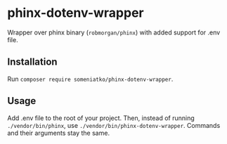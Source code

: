 # phinx-dotenv-wrapper
Wrapper over phinx binary (`robmorgan/phinx`) with added support for .env file.


## Installation
Run `composer require someniatko/phinx-dotenv-wrapper`.


## Usage
Add .env file to the root of your project. Then, instead of running
`./vendor/bin/phinx`, use `./vendor/bin/phinx-dotenv-wrapper`. Commands and their arguments stay the same.
